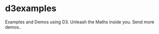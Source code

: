 d3examples
==========

Examples and Demos using D3. Unleash the Maths inside you. Send more demos..
